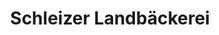 ---
title: "Schleizer Landbäckerei"
url: /zeulenroda-triebes/schleizer-landbaeckerei/
shop: Bäckerei
---